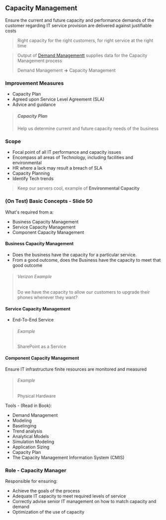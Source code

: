 ## Capacity Management

Ensure the current and future capacity and performance demands of the customer regarding IT service provision are delivered against justifiable costs


> Right capacity for the right customers, for right service at the right time

> Output of [Demand Managementt](ServiceStrategy.md#demand-management) supplies data for the Capacity Management process
>
> Demand Management __&rarr;__ Capacity Management

### Improvement Measures

* Capacity Plan
* Agreed upon Service Level Agreement (SLA)
* Advice and guidance

> ##### Capacity Plan
> Help us determine current and future capacity needs of the business

### Scope

* Focal point of all IT performance and capacity issues
* Encompass all areas of Technology, including facilities and environmental
* HR where a lack may result a breach of SLA
* Capacity Planning
* Identify Tech trends

> Keep our servers cool, example of __Environmental Capacity__

### (On Test) Basic Concepts - Slide 50

What's required from a:

* Business Capacity Management
* Service Capacity Management
* Component Capacity Management

#### Business Capacity Management

* Does the business have the capacity for a particular service. 
* From a good outcome, does the Business have the capacity to meet that good outcome

> ###### Verizon Example
> Do we have the capacity to allow our customers to upgrade their phones whenever they want?

#### Service Capacity Management

* End-To-End Service

> ###### Example
> SharePoint as a Service

#### Component Capacity Management

Ensure IT infrastructure finite resources are monitored and measured

> ###### Example
> Physical Hardware

Tools - (Read in Book):

* Demand Management
* Modeling
* Baselinging
* Trend analysis
* Analytical Models
* Simulation Modeling
* Application Sizing
* Capacity Plan
* The Capacity Management Information System (CMIS)


### Role - __Capacity Manager__

Responsible for ensuring:
 
* Achieve the goals of the process
* Adequate IT capacity to meet required levels of service
* Correctly advise senior IT management on how to match capacity and demand
* Optimization of the use of capacity
